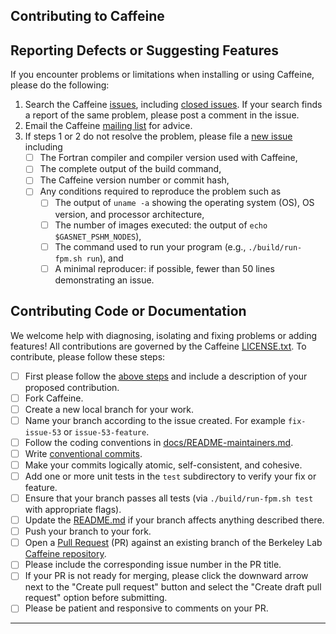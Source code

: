 Contributing to Caffeine
--------------------------

## Reporting Defects or Suggesting Features

If you encounter problems or limitations when installing or using Caffeine, please do the following:

 1. Search the Caffeine [issues](https://github.com/berkeleylab/caffeine/issues), including [closed issues].
    If your search finds a report of the same problem, please post a comment in the issue.
 2. Email the Caffeine [mailing list](mailto:fortran@lbl.gov) for advice.
 3. If steps 1 or 2 do not resolve the problem, please file a [new issue] including
    - [ ] The Fortran compiler and compiler version used with Caffeine,
    - [ ] The complete output of the build command,
    - [ ] The Caffeine version number or commit hash,
    - [ ] Any conditions required to reproduce the problem such as
      - [ ] The output of `uname -a` showing the operating system (OS), OS version, and processor architecture,
      - [ ] The number of images executed: the output of `echo $GASNET_PSHM_NODES`),
      - [ ] The command used to run your program (e.g., `./build/run-fpm.sh run`), and
      - [ ] A minimal reproducer: if possible, fewer than 50 lines demonstrating an issue.

## Contributing Code or Documentation

We welcome help with diagnosing, isolating and fixing problems or adding features!
All contributions are governed by the Caffeine [LICENSE.txt](./LICENSE.txt).
To contribute, please follow these steps:

- [ ] First please follow the [above steps](#reporting-defects-or-suggesting-features) and include a description of your proposed contribution.
- [ ] Fork Caffeine.
- [ ] Create a new local branch for your work. 
- [ ] Name your branch according to the issue created.  For example `fix-issue-53` or `issue-53-feature`.
- [ ] Follow the coding conventions in [docs/README-maintainers.md](./docs/README-maintainers.md).
- [ ] Write [conventional commits](https://www.conventionalcommits.org).
- [ ] Make your commits logically atomic, self-consistent, and cohesive.
- [ ] Add one or more unit tests in the `test` subdirectory to verify your fix or feature.
- [ ] Ensure that your branch passes all tests (via `./build/run-fpm.sh test` with appropriate flags).
- [ ] Update the [README.md](./README.md) if your branch affects anything described there.
- [ ] Push your branch to your fork.
- [ ] Open a [Pull Request](https://github.com/berkeleylab/caffeine/pulls) (PR) against an existing branch of the Berkeley Lab [Caffeine repository](https://go.lbl.gov). 
- [ ] Please include the corresponding issue number in the PR title.
- [ ] If your PR is not ready for merging, please click the downward arrow next to the "Create pull request" button and select the "Create draft pull request" option before submitting.
- [ ] Please be patient and responsive to comments on your PR.

---

[Long or Frequently Used URLs]: #
[closed issues]: https://github.com/berkeleylab/caffeine/issues?q=is%3Aissue+is%3Aclosed
[new issue]: https://github.com/berkeleylab/caffeine/issues/new
